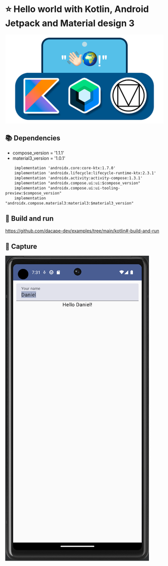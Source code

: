 # ⭐ Hello world with Kotlin, Android Jetpack and Material design 3 


![Hello world](https://github.com/dacape-dev/examples/blob/main/kotlin/hello-world-jetpack-material-3/helloworld.png#center)

## 📚 Dependencies

* compose_version = '1.1.1'
* material3_version = '1.0.1'

```
    implementation 'androidx.core:core-ktx:1.7.0'
    implementation 'androidx.lifecycle:lifecycle-runtime-ktx:2.3.1'
    implementation 'androidx.activity:activity-compose:1.3.1'
    implementation "androidx.compose.ui:ui:$compose_version"
    implementation "androidx.compose.ui:ui-tooling-preview:$compose_version"
    implementation "androidx.compose.material3:material3:$material3_version"
```

## 🚀 Build and run

https://github.com/dacape-dev/examples/tree/main/kotlin#-build-and-run

## 📲 Capture

![Hello world snapshot](https://github.com/dacape-dev/examples/blob/main/kotlin/hello-world-jetpack-material-3/snapshot.png#center)
